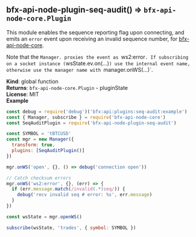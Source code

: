 <a name="bfx-api-node-plugin-seq-audit"></a>

## bfx-api-node-plugin-seq-audit() ⇒ <code>bfx-api-node-core.Plugin</code>
This module enables the sequence reporting flag upon connecting, and emits
an `error` event upon receiving an invalid sequence number, for
[bfx-api-node-core](https://github.com/bitfinexcom/bfx-api-node-core).

Note that the `Manager. proxies the event as `ws2:error`. If subscribing on
a socket instance (`wsState.ev.on(...)`) use the internal event name,
otherwise use the manager name with `manager.onWS(...)`.

**Kind**: global function  
**Returns**: <code>bfx-api-node-core.Plugin</code> - pluginState  
**License**: MIT  
**Example**  
```js
const debug = require('debug')('bfx:api:plugins:seq-audit:example')
const { Manager, subscribe } = require('bfx-api-node-core')
const SeqAuditPlugin = require('bfx-api-node-plugin-seq-audit')

const SYMBOL = 'tBTCUSD'
const mgr = new Manager({
  transform: true,
  plugins: [SeqAuditPlugin()]
})

mgr.onWS('open', {}, () => debug('connection open'))

// Catch checksum errors
mgr.onWS('ws2:error', {}, (err) => {
  if (err.message.match(/invalid(.*)seq/)) {
    debug('recv invalid seq # error: %s', err.message)
  }
})

const wsState = mgr.openWS()

subscribe(wsState, 'trades', { symbol: SYMBOL })
```
